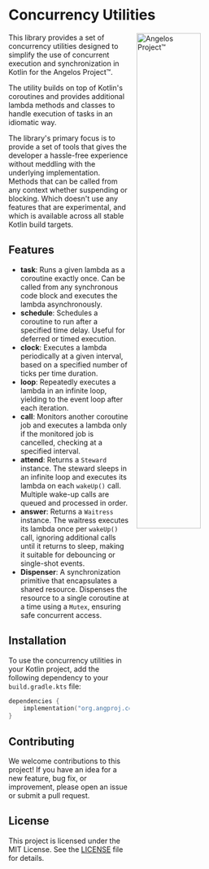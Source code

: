 # Concurrency Utilities

<img src="https://angelos-project.com/images/angelos.png " alt="Angelos Project™" style="width:50%; height:auto; float:right; margin-left:1em; margin-bottom:1em;">

This library provides a set of concurrency utilities 
designed to simplify the use of concurrent execution and
synchronization in Kotlin for the Angelos Project™.

The utility builds on top of Kotlin's coroutines and provides 
additional lambda methods and classes to handle 
execution of tasks in an idiomatic way.

The library's primary focus is to provide a set of tools that
gives the developer a hassle-free experience without meddling with
the underlying implementation. Methods that can be called from 
any context whether suspending or blocking. Which doesn't use
any features that are experimental, and which is available across
all stable Kotlin build targets.

## Features

- **task**: Runs a given lambda as a coroutine exactly once. Can be called from any synchronous code block and executes the lambda asynchronously.
- **schedule**: Schedules a coroutine to run after a specified time delay. Useful for deferred or timed execution.
- **clock**: Executes a lambda periodically at a given interval, based on a specified number of ticks per time duration.
- **loop**: Repeatedly executes a lambda in an infinite loop, yielding to the event loop after each iteration.
- **call**: Monitors another coroutine job and executes a lambda only if the monitored job is cancelled, checking at a specified interval.
- **attend**: Returns a `Steward` instance. The steward sleeps in an infinite loop and executes its lambda on each `wakeUp()` call. Multiple wake-up calls are queued and processed in order.
- **answer**: Returns a `Waitress` instance. The waitress executes its lambda once per `wakeUp()` call, ignoring additional calls until it returns to sleep, making it suitable for debouncing or single-shot events.
- **Dispenser**: A synchronization primitive that encapsulates a shared resource. Dispenses the resource to a single coroutine at a time using a `Mutex`, ensuring safe concurrent access.

## Installation
To use the concurrency utilities in your Kotlin project, add the following dependency to your `build.gradle.kts` file:

```kotlin
dependencies {
    implementation("org.angproj.conc:angelos-project-conc:<X.Y.Z-SNAPSHOT>")
}
```

## Contributing
We welcome contributions to this project! If you have an idea for a new feature, bug fix, or improvement, please open an issue or submit a pull request.

## License
This project is licensed under the MIT License. See the [LICENSE](LICENSE) file for details.
